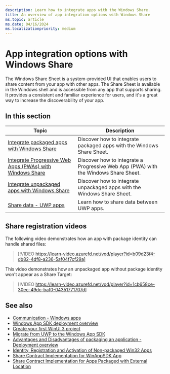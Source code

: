```yaml
---
description: Learn how to integrate apps with the Windows Share.
title: An overview of app integration options with Windows Share
ms.topic: article
ms.date: 04/16/2024
ms.localizationpriority: medium
---
```


# App integration options with Windows Share

The Windows Share Sheet is a system-provided UI that enables users to share content from your app with other apps. The Share Sheet is available in the Windows shell and is accessible from any app that supports sharing. It provides a consistent and familiar experience for users, and it's a great way to increase the discoverability of your app.

## In this section

| Topic | Description |
|--|--|
| [Integrate packaged apps with Windows Share](integrate-sharesheet-packaged.md) | Discover how to integrate packaged apps with the Windows Share Sheet. |
| [Integrate Progressive Web Apps (PWAs) with Windows Share](integrate-sharesheet-pwa.md) | Discover how to integrate a Progressive Web App (PWA) with the Windows Share Sheet. |
| [Integrate unpackaged apps with Windows Share](integrate-sharesheet-unpackaged.md) | Discover how to integrate unpackaged apps with the Windows Share Sheet. |
| [Share data - UWP apps](/windows/uwp/app-to-app/share-data) | Learn how to share data between UWP apps. |

## Share registration videos

The following video demonstrates how an app with package identity can handle shared files:

> [!VIDEO https://learn-video.azurefd.net/vod/player?id=b09d23f4-db82-4df8-a236-5af04f7cf29a]

This video demonstrates how an unpackaged app without package identity won't appear as a Share Target:

> [!VIDEO https://learn-video.azurefd.net/vod/player?id=1cb658ce-30ec-49dc-baf0-04351771707d]

## See also

- [Communication - Windows apps](/windows/apps/develop/communication)
- [Windows App SDK deployment overview](/windows/apps/package-and-deploy/deploy-overview)
- [Create your first WinUI 3 project](/windows/apps/winui/winui3/create-your-first-winui3-app)
- [Migrate from UWP to the Windows App SDK](/windows/apps/windows-app-sdk/migrate-to-windows-app-sdk/migrate-to-windows-app-sdk-ovw)
- [Advantages and Disadvantages of packaging an application - Deployment overview](/windows/apps/package-and-deploy/#advantages-and-disadvantages-of-packaging-your-app)
- [Identity, Registration and Activation of Non-packaged Win32 Apps](https://blogs.windows.com/windowsdeveloper/2019/10/29/identity-registration-and-activation-of-non-packaged-win32-apps/)
- [Share Contract Implementation for WinAppSDK App](https://github.com/kmahone/WindowsAppSDK-Samples/tree/user/kmahone/shareapp/Samples/AppLifecycle/ShareTarget/WinUI-CS-ShareTargetSampleApp)
- [Share Contract Implementation for Apps Packaged with External Location](https://github.com/microsoft/AppModelSamples/blob/master/Samples/SparsePackages/PhotoStoreDemo/StartUp.cs)
